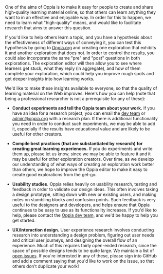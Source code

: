 One of the aims of Oppia is to make it easy for people to create and share high-quality learning material online, so that others can learn anything they want to in an effective and enjoyable way. In order for this to happen, we need to learn what "high-quality" means, and would like to facilitate research that aims to answer this question.

If you'd like to help others learn a topic, and you have a hypothesis about the effectiveness of different ways of conveying it, you can test this hypothesis by going to [Oppia.org](https://www.oppia.org) and creating one exploration that exhibits it and another exploration that does not. In order to control the results, you could also incorporate the same "pre" and "post" questions in both explorations. The exploration editor will then allow you to see where learners get stuck, what they reply (in aggregate), and how of them complete your exploration, which could help you improve rough spots and get deeper insights into how learning works.

We'd like to make these insights available to everyone, so that the quality of learning material on the Web improves. Here's how you can help (note that being a professional researcher is not a prerequisite for any of these):

  * **Conduct experiments and tell the Oppia team about your work.** If you have an idea for a research project, you can email the [dev team](https://groups.google.com/forum/#!forum/oppia-dev) or admin@oppia.org with a research plan. If there is additional functionality you need in order to conduct such experiments, we may be able to add it, especially if the results have educational value and are likely to be useful for other creators.

  * **Compile best practices (that are substantiated by research) for creating great learning experiences.** If you do experiments and write them up, please let us know, since we may be able to feature it and it may be useful for other exploration creators. Over time, as we develop our understanding of what ways of creating an exploration work better than others, we hope to improve the Oppia editor to make it easy to create good explorations from the get-go.

  * **Usability studies.** Oppia relies heavily on usability research, testing and feedback in order to validate our design ideas. This often involves taking a design prototype, sitting down with new or existing users, and making notes on stumbling blocks and confusion points. Such feedback is very useful to the designers and developers, and helps ensure that Oppia continues to be easy to use as its functionality increases. If you'd like to help, please contact the [Oppia dev team](https://groups.google.com/forum/#!forum/oppia-dev), and we'd be happy to help you get started.

  * **UX/interaction design.** User experience research involves conducting research into understanding a design problem, figuring out user needs and critical user journeys, and designing the overall flow of an experience. Much of this requires fairly open-ended research, since the space of possible designs tends to be quite large. We maintain a list of [open issues](https://github.com/oppia/oppia/issues?q=is%3Aopen+is%3Aissue+label%3A%22TODO%3A+UX%2Finteraction+design%22). If you're interested in any of these, please sign into GitHub and add a comment saying that you'd like to work on the issue, so that others don't duplicate your work!
